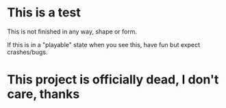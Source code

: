 # This is a test
 
This is not finished in any way, shape or form.

If this is in a "playable" state when you see this, have fun but expect crashes/bugs.

# This project is officially dead, I don't care, thanks

